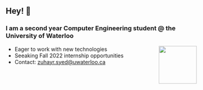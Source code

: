 ## Hey! 👋

### I am a second year Computer Engineering student @ the University of Waterloo

<img align="right" src="https://c.tenor.com/zdmZmDGlasEAAAAM/typing-man-typing.gif" width="100px"/>

- Eager to work with new technologies
- Seeaking Fall 2022 internship opportunities 
- Contact: zuhayr.syed@uwaterloo.ca 

